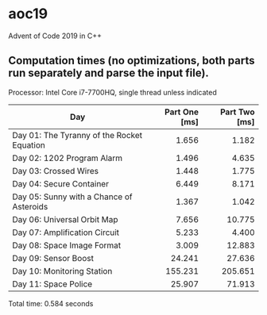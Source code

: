 # aoc19
Advent of Code 2019 in C++
## Computation times (no optimizations, both parts run separately and parse the input file).
Processor: Intel Core i7-7700HQ, single thread unless indicated

Day | Part One [ms] | Part Two [ms]
--- | ---: | ---:
Day 01: The Tyranny of the Rocket Equation | 1.656 | 1.182
Day 02: 1202 Program Alarm | 1.496 | 4.635
Day 03: Crossed Wires | 1.448 | 1.775
Day 04: Secure Container | 6.449 | 8.171
Day 05: Sunny with a Chance of Asteroids | 1.367 | 1.042
Day 06: Universal Orbit Map | 7.656 | 10.775
Day 07: Amplification Circuit | 5.233 | 4.400
Day 08: Space Image Format | 3.009 | 12.883
Day 09: Sensor Boost | 24.241 | 27.636
Day 10: Monitoring Station | 155.231 | 205.651
Day 11: Space Police | 25.907 | 71.913

Total time: 0.584 seconds

